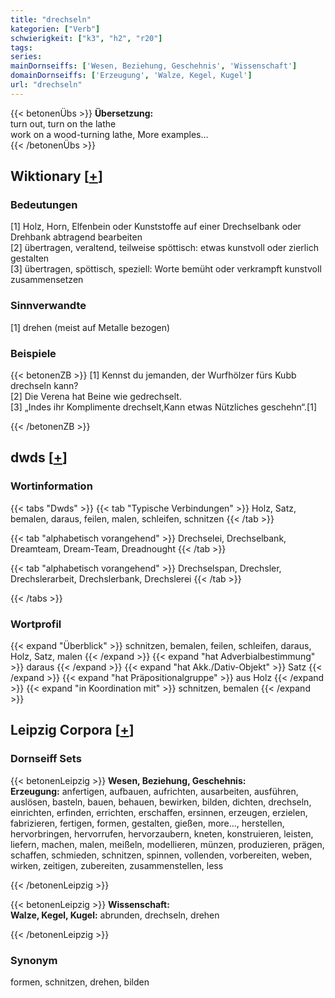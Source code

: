 ```yaml
---
title: "drechseln"
kategorien: ["Verb"]
schwierigkeit: ["k3", "h2", "r20"]
tags:
series:
mainDornseiffs: ['Wesen, Beziehung, Geschehnis', 'Wissenschaft']
domainDornseiffs: ['Erzeugung', 'Walze, Kegel, Kugel']
url: "drechseln"
---
```


{{< betonenÜbs >}}
**Übersetzung:**  
turn out, turn  on the lathe  
work on a wood-turning lathe, More examples...  
{{< /betonenÜbs >}}

## Wiktionary [[+](https://de.wiktionary.org/wiki/drechseln)]

### Bedeutungen
[1] Holz, Horn, Elfenbein oder Kunststoffe auf einer Drechselbank oder Drehbank abtragend bearbeiten  
[2] übertragen, veraltend, teilweise spöttisch: etwas kunstvoll oder zierlich gestalten  
[3] übertragen, spöttisch, speziell: Worte bemüht oder verkrampft kunstvoll zusammensetzen  

### Sinnverwandte
[1] drehen (meist auf Metalle bezogen)  

### Beispiele
{{< betonenZB >}}
[1] Kennst du jemanden, der Wurfhölzer fürs Kubb drechseln kann?  
[2] Die Verena hat Beine wie gedrechselt.  
[3] „Indes ihr Komplimente drechselt,Kann etwas Nützliches geschehn“.[1]  

{{< /betonenZB >}}


## dwds [[+](https://www.dwds.de/wb/drechseln)]

### Wortinformation
{{< tabs "Dwds" >}}
{{< tab "Typische Verbindungen" >}}
Holz, Satz, bemalen, daraus, feilen, malen, schleifen, schnitzen
{{< /tab >}}

{{< tab "alphabetisch vorangehend" >}}
Drechselei, Drechselbank, Dreamteam, Dream-Team, Dreadnought
{{< /tab >}}

{{< tab "alphabetisch vorangehend" >}}
Drechselspan, Drechsler, Drechslerarbeit, Drechslerbank, Drechslerei
{{< /tab >}}

{{< /tabs >}}

### Wortprofil
{{< expand "Überblick" >}} schnitzen, bemalen, feilen, schleifen, daraus, Holz, Satz, malen {{< /expand >}}
{{< expand "hat Adverbialbestimmung" >}} daraus {{< /expand >}}
{{< expand "hat Akk./Dativ-Objekt" >}} Satz {{< /expand >}}
{{< expand "hat Präpositionalgruppe" >}} aus Holz {{< /expand >}}
{{< expand "in Koordination mit" >}} schnitzen, bemalen {{< /expand >}}

## Leipzig Corpora [[+](https://corpora.uni-leipzig.de/en/res?word=drechseln&corpusId=deu_newscrawl-public_2018)]

### Dornseiff Sets
{{< betonenLeipzig >}}
**Wesen, Beziehung, Geschehnis:**  
**Erzeugung:** anfertigen, aufbauen, aufrichten, ausarbeiten, ausführen, auslösen, basteln, bauen, behauen, bewirken, bilden, dichten, drechseln, einrichten, erfinden, errichten, erschaffen, ersinnen, erzeugen, erzielen, fabrizieren, fertigen, formen, gestalten, gießen, more..., herstellen, hervorbringen, hervorrufen, hervorzaubern, kneten, konstruieren, leisten, liefern, machen, malen, meißeln, modellieren, münzen, produzieren, prägen, schaffen, schmieden, schnitzen, spinnen, vollenden, vorbereiten, weben, wirken, zeitigen, zubereiten, zusammenstellen, less  

{{< /betonenLeipzig >}}


{{< betonenLeipzig >}}
**Wissenschaft:**  
**Walze, Kegel, Kugel:** abrunden, drechseln, drehen  

{{< /betonenLeipzig >}}

### Synonym
formen, schnitzen, drehen, bilden

